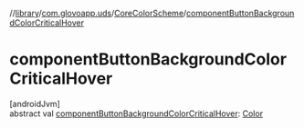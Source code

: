 //[library](../../../index.md)/[com.glovoapp.uds](../index.md)/[CoreColorScheme](index.md)/[componentButtonBackgroundColorCriticalHover](component-button-background-color-critical-hover.md)

# componentButtonBackgroundColorCriticalHover

[androidJvm]\
abstract val [componentButtonBackgroundColorCriticalHover](component-button-background-color-critical-hover.md): [Color](https://developer.android.com/reference/kotlin/androidx/compose/ui/graphics/Color.html)
